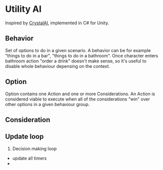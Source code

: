 # Utility AI

Inspired by [CrystalAI](https://github.com/igiagkiozis/CrystalAI), implemented in C# for Unity.

## Behavior

Set of options to do in a given scenario. A behavior can be for example "things to do in a bar", "things to do in a bathroom". Once character enters bathroom action "order a drink" doesn't make sense, so it's useful to disable whole behaviour depensing on the context.

## Option

Option contains one Action and one or more Considerations. An Action is considered viable to execute when all of the considerations "win" over other options in a given behaviour group.

## Consideration



## Update loop

1. Decision making loop

- update all timers
- 